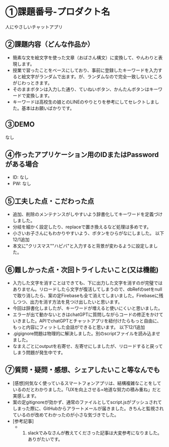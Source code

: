 # ①課題番号-プロダクト名

人にやさしいチャットアプリ

## ②課題内容（どんな作品か）

- 簡素な文を絵文字を使った文章（おばさん構文）に変換して、やんわりと表現します。
- 授業で習ったことをベースにしており、事前に登録したキーワードを入力すると絵文字がランダムで出ます。が、ランダムなので完全一致しないところがじわっときます。
- そのままボタンは入力した通り、ていねいボタン、かんたんボタンはキーワードで変換します。
- キーワードは高校生の娘とのLINEのやりとりを参考にしてセレクトしました。基本はお願いばかりです。

## ③DEMO

なし

## ④作ったアプリケーション用のIDまたはPasswordがある場合

- ID: なし
- PW: なし

## ⑤工夫した点・こだわった点

- 追加、削除のメンテナンスがしやすいよう辞書化してキーワードを定義づけしました。
- 分岐を細かく設定したり、replaceで置き換えるなど処理は多めです。
- 小さいお子さんにもわかりやすいよう、ボタンをひらがなにしました。
以下12/1追加
- 本文に"クリスマス""ハピバ"と入力すると背景が変わるように設定しました。

## ⑥難しかった点・次回トライしたいこと(又は機能)

- 入力した文字を消すことはできても、下に出力した文字を消すのが完璧ではありません。リロードしたら文字が復活してしまうので、dbRefのsetをnullで取り消したら、案の定Firebaseも全て消えてしまいました。Firebaseに残しつつ、出力を消す方法を見つけ出したいと思います。
- 今回は辞書化しましたが、キーワードが増えると使いにくいと思いました。
- エラーが出て動かないときはchatGPTに質問しながらコードの修正をかけていきました。APIでchatGPTとチャットアプリを紐付けたらもっと自由に、もっと内容にフィットした会話ができると思います。
以下12/1追加
- .gigignore問題は物理的に解決しました。別のscriptファイルを読み込ませました。
- なまえごとにoutputを右寄せ、左寄せにしましたが、リロードすると戻ってしまう問題が発生中です。

## ⑦質問・疑問・感想、シェアしたいこと等なんでも

- [感想]何気なく使っているスマートフォンアプリは、結構複雑なことをしているのだとわかりました。「UXを向上させる=地道な努力の積み重ね」だと実感します。
- 案の定gitignoreが効かず、通常のファイルとしてscript.jsがプッシュされてしまった際に、GitHubからアラートメールが届きました。きちんと監視されているのが改めてわかったのが小さな気づきでした。
- [参考記事]
  - 1. slackでみなさんが教えてくださった記事は大変参考になりました。ありがたいです。